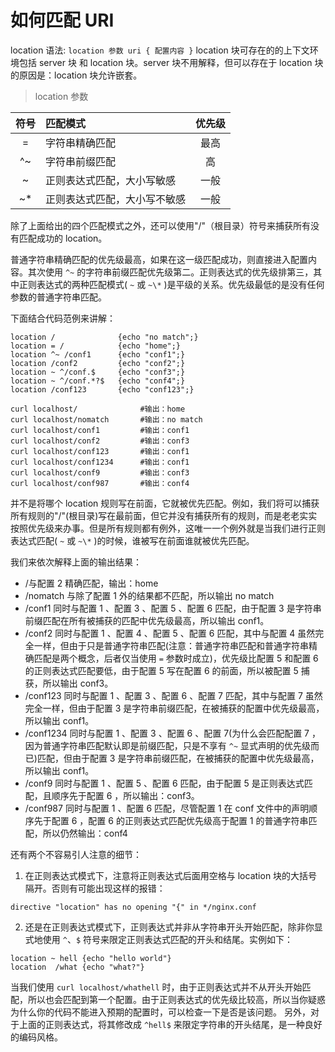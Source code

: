 # 如何匹配 URI

location 语法:	`location 参数 uri { 配置内容 }`
location 块可存在的的上下文环境包括 server 块 和 location 块。server 块不用解释，但可以存在于 location 块的原因是：location 块允许嵌套。

>location 参数

|符号|匹配模式|优先级|
|:--:|:-----------------------------|:--:|
| =  | 字符串精确匹配               |最高|
| ^~ | 字符串前缀匹配               | 高 |
| ~  | 正则表达式匹配，大小写敏感   |一般|
| ~* | 正则表达式匹配，大小写不敏感 |一般|

除了上面给出的四个匹配模式之外，还可以使用"/"（根目录）符号来捕获所有没有匹配成功的 location。

普通字符串精确匹配的优先级最高，如果在这一级匹配成功，则直接进入配置内容。其次使用  `^~`  的字符串前缀匹配优先级第二。正则表达式的优先级排第三，其中正则表达式的两种匹配模式( `~` 或 `~\*` )是平级的关系。优先级最低的是没有任何参数的普通字符串匹配。

下面结合代码范例来讲解：

```nginx
location /              {echo "no match";}
location = /            {echo "home";}
location ^~ /conf1      {echo "conf1";}
location /conf2         {echo "conf2";}
location ~ ^/conf.$     {echo "conf3";}
location ~ ^/conf.*?$   {echo "conf4";}
location /conf123       {echo "conf123";}
```

```shell
curl localhost/              #输出：home
curl localhost/nomatch       #输出：no match
curl localhost/conf1         #输出：conf1
curl localhost/conf2         #输出：conf3
curl localhost/conf123       #输出：conf1
curl localhost/conf1234      #输出：conf1
curl localhost/conf9         #输出：conf3
curl localhost/conf987       #输出：conf4
```

并不是将哪个 location 规则写在前面，它就被优先匹配。例如，我们将可以捕获所有规则的"/"(根目录)写在最前面，但它并没有捕获所有的规则，而是老老实实按照优先级来办事。但是所有规则都有例外，这唯一一个例外就是当我们进行正则表达式匹配( `~` 或 `~\*` )的时候，谁被写在前面谁就被优先匹配。

我们来依次解释上面的输出结果：
* /与配置 2 精确匹配，输出：home
* /nomatch 与除了配置 1 外的结果都不匹配，所以输出 no match
* /conf1 同时与配置 1 、配置 3 、配置 5 、配置 6 匹配，由于配置 3 是字符串前缀匹配在所有被捕获的匹配中优先级最高，所以输出 conf1。
* /conf2 同时与配置 1 、配置 4 、配置 5 、配置 6 匹配，其中与配置 4 虽然完全一样，但由于只是普通字符串匹配(注意：普通字符串匹配和普通字符串精确匹配是两个概念，后者仅当使用 `=` 参数时成立)，优先级比配置 5 和配置 6 的正则表达式匹配要低，由于配置 5 写在配置 6 的前面，所以被配置 5 捕获，所以输出 conf3。
* /conf123 同时与配置 1 、配置 3 、配置 6 、配置 7 匹配，其中与配置 7 虽然完全一样，但由于配置 3 是字符串前缀匹配，在被捕获的配置中优先级最高，所以输出 conf1。
* /conf1234 同时与配置 1 、配置 3 、配置 6 、配置 7(为什么会匹配配置 7 ，因为普通字符串匹配默认即是前缀匹配，只是不享有 `^~` 显式声明的优先级而已)匹配，但由于配置 3 是字符串前缀匹配，在被捕获的配置中优先级最高，所以输出 conf1。
* /conf9 同时与配置 1 、配置 5 、配置 6 匹配，由于配置 5 是正则表达式匹配，且顺序先于配置 6 ，所以输出：conf3。
* /conf987 同时与配置 1 、配置 6 匹配，尽管配置 1 在 conf 文件中的声明顺序先于配置 6 ，配置 6 的正则表达式匹配优先级高于配置 1 的普通字符串匹配，所以仍然输出：conf4


还有两个不容易引人注意的细节：
1. 在正则表达式模式下，注意将正则表达式后面用空格与 location 块的大括号隔开。否则有可能出现这样的报错：

```shell
directive "location" has no opening "{" in */nginx.conf
```

2. 还是在正则表达式模式下，正则表达式并非从字符串开头开始匹配，除非你显式地使用 `^`、`$` 符号来限定正则表达式匹配的开头和结尾。实例如下：

```nginx
location ~ hell {echo "hello world"}
location  /what {echo "what?"}
```

当我们使用 `curl localhost/whathell` 时，由于正则表达式并不从开头开始匹配，所以也会匹配到第一个配置。由于正则表达式的优先级比较高，所以当你疑惑为什么你的代码不能进入预期的配置时，可以检查一下是否是该问题。
另外，对于上面的正则表达式，将其修改成 `^hell$` 来限定字符串的开头结尾，是一种良好的编码风格。
